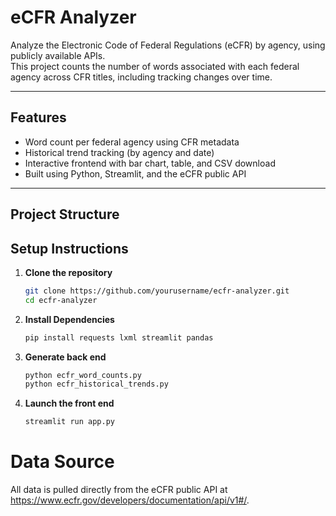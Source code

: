 #  eCFR Analyzer

Analyze the Electronic Code of Federal Regulations (eCFR) by agency, using publicly available APIs.  
This project counts the number of words associated with each federal agency across CFR titles, including tracking changes over time.

---

##  Features

- Word count per federal agency using CFR metadata
- Historical trend tracking (by agency and date)
- Interactive frontend with bar chart, table, and CSV download
- Built using Python, Streamlit, and the eCFR public API

---

## Project Structure
##  Setup Instructions

1. **Clone the repository**
   ```bash
   git clone https://github.com/yourusername/ecfr-analyzer.git
   cd ecfr-analyzer
2. **Install Dependencies**
   ```bash
   pip install requests lxml streamlit pandas
3. **Generate back end**
   ```bash
   python ecfr_word_counts.py
   python ecfr_historical_trends.py
4. **Launch the front end**
   ```bash
   streamlit run app.py
# Data Source 
All data is pulled directly from the eCFR public API at https://www.ecfr.gov/developers/documentation/api/v1#/.





   

